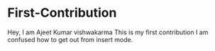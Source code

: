 # First-Contribution
Hey, I am Ajeet Kumar vishwakarma
This is my first contribution
I am confused how to get out from insert mode.
